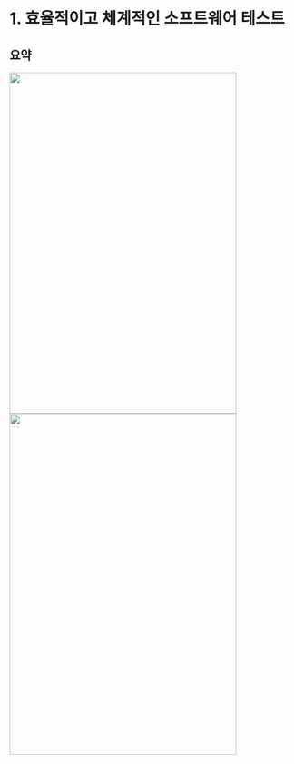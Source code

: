 # 1. 효율적이고 체계적인 소프트웨어 테스트

## 요약
<img src="https://github.com/mae-noh/TIL/assets/65100355/55cee2a8-e31c-4c72-87b3-c88a41bcd0fe" width="400" height="600"/>
<img src="https://github.com/mae-noh/TIL/assets/65100355/c57422bb-5c6b-4a50-b496-6f81eeae6bae" width="400" height="600"/>
